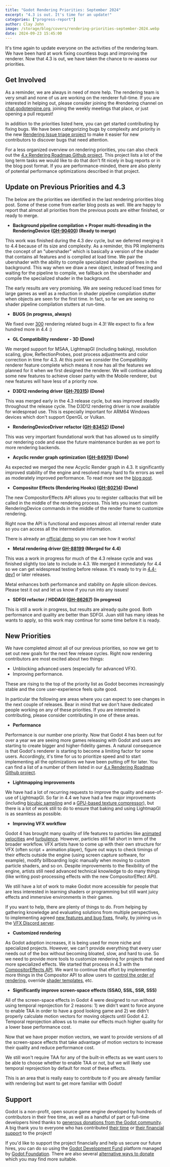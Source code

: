 ```yaml
---
title: "Godot Rendering Priorities: September 2024"
excerpt: "4.3 is out. It's time for an update!"
categories: ["progress-report"]
author: Clay John
image: /storage/blog/covers/rendering-priorities-september-2024.webp
date: 2024-09-23 15:45:00
---
```


It's time again to update everyone on the activities of the rendering team. We have been hard at work fixing countless bugs and improving the renderer. Now that 4.3 is out, we have taken the chance to re-assess our priorities.

## Get Involved

As a reminder, we are always in need of more help. The rendering team is very small and none of us are working on the renderer full-time. If you are interested in helping out, please consider joining the #rendering channel on [chat.godotengine.org](https://chat.godotengine.org), joining the weekly meetings that place, or just opening a pull request!

In addition to the priorities listed here, you can get started contributing by fixing bugs. We have been categorizing bugs by complexity and priority in the new [Rendering Issue triage project](https://github.com/orgs/godotengine/projects/78) to make it easier for new contributors to discover bugs that need attention.

For a less organized overview on rendering priorities, you can also check out the [4.x Rendering Roadmap Github project](https://github.com/orgs/godotengine/projects/33). This project lists a lot of the long term tasks we would like to do that don't fit nicely in bug reports or in the blog post format. If you are performance-minded, there are also plenty of potential performance optimizations described in that project.

## Update on Previous Priorities and 4.3

The below are the priorities we identified in the last rendering priorities blog post. Some of these come from earlier blog posts as well. We are happy to report that almost all priorities from the previous posts are either finished, or ready to merge.

* **Background pipeline compilation + Proper multi-threading in the RenderingDevice ([GH-90400](https://github.com/godotengine/godot/pull/90400)) (Ready to merge)**

This work was finished during the 4.3 dev cycle, but we deferred merging it to 4.4 because of its size and complexity. As a reminder, this PR implements the concept of an "ubershader" which is basically a version of the shader that contains all features and is compiled at load time. We pair the ubershader with the ability to compile specialized shader pipelines in the background. This way when we draw a new object, instead of freezing and waiting for the pipeline to compile, we fallback on the ubershader and compile the specialized shader in the background.

The early results are very promising. We are seeing reduced load times for large games as well as a reduction in shader pipeline compilation stutter when objects are seen for the first time. In fact, so far we are seeing no shader pipeline compilation stutters at run-time.

* **BUGS (in progress, always)**

We fixed over [300](https://github.com/godotengine/godot/pulls?q=is%3Apr+is%3Aclosed+label%3Atopic%3Arendering%2Ctopic%3Ashaders%2Ctopic%3Aparticles+label%3Abug+milestone%3A4.3)  rendering related bugs in 4.3! We expect to fix a few hundred more in 4.4 :)

* **GL Compatibility renderer - 3D (Done)**

We merged support for MSAA, LightmapGI (including baking), resolution scaling, glow, ReflectionProbes, post process adjustments and color correction in time for 4.3. At this point we consider the Compatibility renderer feature complete which means it now has all the features we planned for it when we first designed the renderer. We will continue adding some new features to achieve closer parity with the Mobile renderer, but new features will have less of a priority now.

* **D3D12 rendering driver ([GH-70315](https://github.com/godotengine/godot/pull/70315)) (Done)**

This was merged early in the 4.3 release cycle, but was improved steadily throughout the release cycle. The D3D12 rendering driver is now available for widespread use. This is especially important for ARM64 Windows devices which don't support OpenGL or Vulkan.

* **RenderingDeviceDriver refactor ([GH-83452](https://github.com/godotengine/godot/pull/83452)) (Done)**

This was very important foundational work that has allowed us to simplify our rendering code and ease the future maintenance burden as we port to more rendering backends.

* **Acyclic render graph optimization ([GH-84976](https://github.com/godotengine/godot/pull/84976)) (Done)**

As expected we merged the new Acyclic Render graph in 4.3. It significantly improved stability of the engine and resolved many hard to fix errors as well as moderately improved performance. To read more see the [blog post](https://godotengine.org/article/rendering-acyclic-graph/).

* **Compositor Effects (Rendering Hooks) ([GH-80214](https://github.com/godotengine/godot/pull/80214)) (Done)**

The new CompositorEffects API allows you to register callbacks that will be called in the middle of the rendering process. This lets you insert custom RenderingDevice commands in the middle of the render frame to customize rendering.

Right now the API is functional and exposes almost all internal render state so you can access all the intermediate information.

There is already an [official demo](https://github.com/godotengine/godot-demo-projects/tree/master/compute/post_shader) so you can see how it works!

* **Metal rendering driver [GH-88199](https://github.com/godotengine/godot/pull/88199) (Merged for 4.4)**

This was a work in progress for much of the 4.3 release cycle and was finished slightly too late to include in 4.3. We merged it immediately for 4.4 so we can get widespread testing before release. It's ready to try in [4.4-dev1](https://godotengine.org/article/dev-snapshot-godot-4-4-dev-1/) or later releases.

Metal enhances both performance and stability on Apple silicon devices. Please test it out and let us know if you run into any issues!

* **SDFGI refactor / HDDAGI ([GH-86267](https://github.com/godotengine/godot/pull/86267)) (In progress)**

This is still a work in progress, but results are already quite good. Both performance and quality are better than SDFGI. Juan still has many ideas he wants to apply, so this work may continue for some time before it is ready.

## New Priorities

We have completed almost all of our previous priorities, so now we get to set out new goals for the next few release cycles. Right now rendering contributors are most excited about two things:

* Unblocking advanced users (especially for advanced VFX).
* Improving performance.

These are rising to the top of the priority list as Godot becomes increasingly stable and the core user-experience feels quite good.

In particular the following are areas where you can expect to see changes in the next couple of releases. Bear in mind that we don't have dedicated people working on any of these priorities. If you are interested in contributing, please consider contributing in one of these areas.

* **Performance**

Performance is our number one priority. Now that Godot 4 has been out for over a year we are seeing more games releasing with Godot and users are starting to create bigger and higher-fidelity games. A natural consequence is that Godot's renderer is starting to become a limiting factor for some users. Accordingly, it's time for us to prioritize speed and to start implementing all the optimizations we have been putting off for later. You can find a list of a number of them listed in our [4.x Rendering Roadmap Github project](https://github.com/orgs/godotengine/projects/33).

* **Lightmapping improvements**

We have had a lot of recurring requests to improve the quality and ease-of-use of LightmapGI. So far in 4.4 we have had a few major improvements (including [bicubic sampling](https://godotengine.org/article/dev-snapshot-godot-4-4-dev-1/#lightmap-bicubic-sampling) and a [GPU-based texture compressor](https://godotengine.org/article/dev-snapshot-godot-4-4-dev-1/#betsy-texture-compressor)), but there is a lot of work still to do to ensure that baking and using LightmapGI is as seamless as possible.

* **Improving VFX workflow**

Godot 4 has brought many quality of life features to particles like [animated velocities](https://godotengine.org/article/progress-report-state-of-particles/) and [turbulence](https://github.com/godotengine/godot/pull/55387). However, particles still fall short in term of the broader workflow. VFX artists have to come up with their own structure for VFX (often script + animation player), figure out ways to check timings of their effects outside the engine (using screen capture software, for example), modify billboarding logic manually when moving to custom particle shaders, and so on. Despite improvements to the flexibility of the engine, artists still need advanced technical knowledge to do many things (like writing post-processing effects with the new CompositorEffect API). 

We still have a lot of work to make Godot more accessible for people that are less interested in learning shaders or programming but still want juicy effects and immersive environments in their games.

If you want to help, there are plenty of things to do. From helping by gathering knowledge and evaluating solutions from multiple perspectives, to implementing agreed [new features and bug fixes](https://github.com/orgs/godotengine/projects/54/views/6), finally, by joining us in the [VFX Discord server](https://discord.gg/HX4xAGaGjm).

* **Customized rendering**

As Godot adoption increases, it is being used for more niche and specialized projects. However, we can't provide everything that every user needs out of the box without becoming bloated, slow, and hard to use. So we need to provide more tools to customize rendering for projects that need more specialized effects. We started that process in 4.3 with the [CompositorEffects API](https://docs.godotengine.org/en/latest/classes/class_compositoreffect.html). We want to continue that effort by implementing more things in the Compositor API to allow users to [control the order of rendering](https://github.com/godotengine/godot-proposals/issues/7916), override [shader templates](https://github.com/godotengine/godot-proposals/issues/8366), etc.

* **Significantly improve screen-space effects (SSAO, SSIL, SSR, SSS)**

All of the screen-space effects in Godot 4 were designed to run without using temporal reprojection for 2 reasons: 1) we didn't want to force anyone to enable TAA in order to have a good looking game and 2) we didn't properly calculate motion vectors for moving objects until Godot 4.2. Temporal reprojection allows us to make our effects much higher quality for a lower base performance cost. 

Now that we have proper motion vectors, we want to provide versions of all the screen-space effects that take advantage of motion vectors to increase their quality and reduce performance cost.

We still won't require TAA for any of the built-in effects as we want users to be able to choose whether to enable TAA or not, but we will likely use temporal reprojection by default for most of these effects.

This is an area that is really easy to contribute to if you are already familiar with rendering but want to get more familiar with Godot!

## Support

Godot is a non-profit, open source game engine developed by hundreds of contributors in their free time, as well as a handful of part or full-time developers hired thanks to [generous donations from the Godot community](https://fund.godotengine.org/). A big thank you to everyone who has contributed [their time](https://github.com/godotengine/godot/blob/master/AUTHORS.md) or [their financial support](https://github.com/godotengine/godot/blob/master/DONORS.md) to the project!

If you'd like to support the project financially and help us secure our future hires, you can do so using the [Godot Development Fund](https://fund.godotengine.org/) platform managed by [Godot Foundation](https://godot.foundation/). There are also several [alternative ways to donate](/donate) which you may find more suitable.

